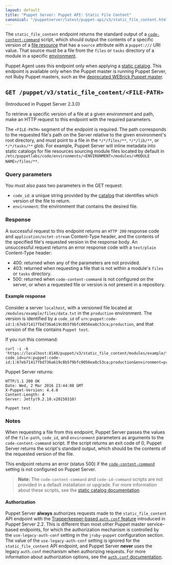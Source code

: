 ```yaml
---
layout: default
title: "Puppet Server: Puppet API: Static File Content"
canonical: "/puppetserver/latest/puppet-api/v3/static_file_content.html"
---
```


[`code-content-command`]: https://puppet.com/docs/puppetserver/latest/config_file_puppetserver.html
[static catalog]: https://puppet.com/docs/puppet/latest/static_catalogs.html
[catalog]: https://puppet.com/docs/puppet/latest/subsystem_catalog_compilation.html
[file resource]: https://puppet.com/docs/puppet/latest/type.html#file
[environment]: https://puppet.com/docs/puppet/latest/environments_about.html
[auth.conf]: https://puppet.com/docs/puppetserver/latest/config_file_auth.html

The `static_file_content` endpoint returns the standard output of a
[`code-content-command`][] script, which should output the contents of a specific version
of a [file resource][] that has a `source` attribute with a `puppet:///` URI value. That
source must be a file from the `files` or `tasks` directory of a module in a specific [environment][].

Puppet Agent uses this endpoint only when applying a [static catalog][]. This endpoint
is available only when the Puppet master is running Puppet Server, not Ruby Puppet masters, such as the
[deprecated WEBrick Puppet master](https://puppet.com/docs/puppet/latest/services_master_webrick.html).

## `GET /puppet/v3/static_file_content/<FILE-PATH>`

(Introduced in Puppet Server 2.3.0)

To retrieve a specific version of a file at a given environment and path, make an HTTP
request to this endpoint with the required parameters.

The `<FILE-PATH>` segment of the endpoint is required. The path corresponds to the
requested file's path on the Server relative to the given environment's root directory,
and must point to a file in the `*/*/files/**`, `*/*/lib/**`, or `*/*/tasks/**` glob. For
example, Puppet Server will inline metadata into static catalogs for file resources
sourcing module files located by default in
`/etc/puppetlabs/code/environments/<ENVIRONMENT>/modules/<MODULE NAME>/files/**`.

### Query parameters

You must also pass two parameters in the GET request:

-   `code_id`: a unique string provided by the [catalog][] that identifies which version
    of the file to return.
-   `environment`: the environment that contains the desired file.

### Response

A successful request to this endpoint returns an `HTTP 200` response code and
`application/octet-stream` Content-Type header, and the contents of the specified file's
requested version in the response body. An unsuccessful request returns an error response
code with a `text/plain` Content-Type header:

-   400: returned when any of the parameters are not provided.
-   403: returned when requesting a file that is not within a module's `files` or `tasks`
directory.
-   500: returned when `code-content-command` is not configured on the server, or
when a requested file or version is not present in a repository.

#### Example response

Consider a server `localhost`, with a versioned file located at
`/modules/example/files/data.txt` in the `production` environment. The version is
identified by a `code_id` of
`urn:puppet:code-id:1:67eb71417fbd736a619c8b5f9bfc0056ea8c53ca;production`, and that version of the file contains `Puppet test`.

If you run this command:

```
curl -i -k 'https://localhost:8140/puppet/v3/static_file_content/modules/example/files/data.txt?code_id=urn:puppet:code-id:1:67eb71417fbd736a619c8b5f9bfc0056ea8c53ca;production&environment=production'
```

Puppet Server returns:

```
HTTP/1.1 200 OK
Date: Wed, 2 Mar 2016 23:44:08 GMT
X-Puppet-Version: 4.4.0
Content-Length: 4
Server: Jetty(9.2.10.v20150310)

Puppet test
```

### Notes

When requesting a file from this endpoint, Puppet Server passes the values of the
`file-path`, `code_id`, and `environment` parameters as arguments to the
`code-content-command` script. If the script returns an exit code of 0, Puppet Server
returns the script's standard output, which should be the contents of the requested
version of the file.

This endpoint returns an error (status 500) if the [`code-content-command`][] setting
is not configured on Puppet Server.

> **Note:** The `code-content-command` and `code-id-command` scripts are not provided in a
> default installation or upgrade. For more information about these scripts, see the
> [static catalog documentation](https://puppet.com/docs/puppet/latest/static_catalogs.html).

#### Authorization

Puppet Server **always** authorizes requests made to the `static_file_content` API endpoint
with the [Trapperkeeper-based `auth.conf` feature][auth.conf] introduced in Puppet Server
2.2. This is different than most other Puppet master service-based endpoints, for which
the authorization mechanism is controlled by the `use-legacy-auth-conf` setting in the
`jruby-puppet` configuration section. The value of the `use-legacy-auth-conf` setting is
ignored for the `static_file_content` API endpoint, and Puppet Server **never** uses the
legacy `auth.conf` mechanism when authorizing requests. For more information about
authorization options, see the [`auth.conf` documentation][auth.conf].
